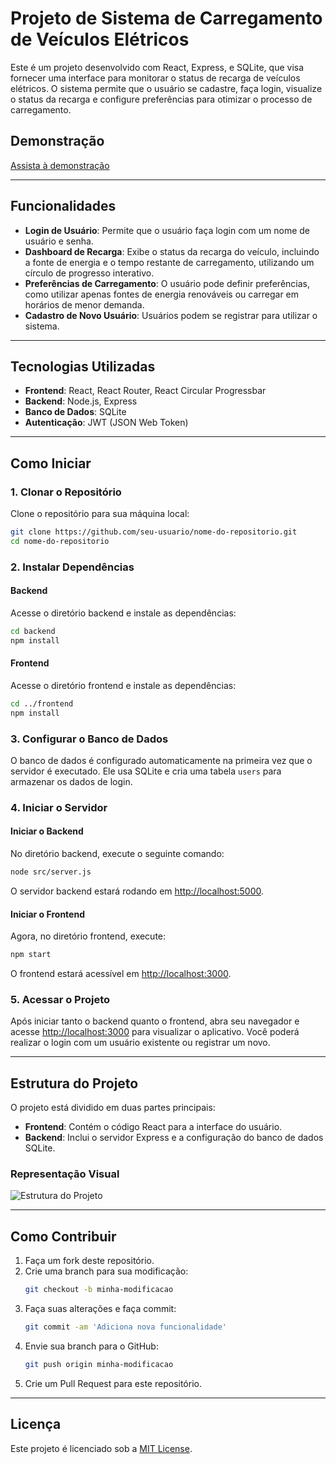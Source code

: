 # Projeto de Sistema de Carregamento de Veículos Elétricos

Este é um projeto desenvolvido com React, Express, e SQLite, que visa fornecer uma interface para monitorar o status de recarga de veículos elétricos. O sistema permite que o usuário se cadastre, faça login, visualize o status da recarga e configure preferências para otimizar o processo de carregamento.

## Demonstração
[Assista à demonstração](https://www.youtube.com/watch?v=1csUPOI4o6o)

---

## Funcionalidades

- **Login de Usuário**: Permite que o usuário faça login com um nome de usuário e senha.
- **Dashboard de Recarga**: Exibe o status da recarga do veículo, incluindo a fonte de energia e o tempo restante de carregamento, utilizando um círculo de progresso interativo.
- **Preferências de Carregamento**: O usuário pode definir preferências, como utilizar apenas fontes de energia renováveis ou carregar em horários de menor demanda.
- **Cadastro de Novo Usuário**: Usuários podem se registrar para utilizar o sistema.

---

## Tecnologias Utilizadas

- **Frontend**: React, React Router, React Circular Progressbar
- **Backend**: Node.js, Express
- **Banco de Dados**: SQLite
- **Autenticação**: JWT (JSON Web Token)

---

## Como Iniciar

### 1. Clonar o Repositório
Clone o repositório para sua máquina local:

```bash
git clone https://github.com/seu-usuario/nome-do-repositorio.git
cd nome-do-repositorio
```

### 2. Instalar Dependências

#### Backend
Acesse o diretório backend e instale as dependências:

```bash
cd backend
npm install
```

#### Frontend
Acesse o diretório frontend e instale as dependências:

```bash
cd ../frontend
npm install
```

### 3. Configurar o Banco de Dados
O banco de dados é configurado automaticamente na primeira vez que o servidor é executado. Ele usa SQLite e cria uma tabela `users` para armazenar os dados de login.

### 4. Iniciar o Servidor

#### Iniciar o Backend
No diretório backend, execute o seguinte comando:

```bash
node src/server.js
```
O servidor backend estará rodando em [http://localhost:5000](http://localhost:5000).

#### Iniciar o Frontend
Agora, no diretório frontend, execute:

```bash
npm start
```
O frontend estará acessível em [http://localhost:3000](http://localhost:3000).

### 5. Acessar o Projeto
Após iniciar tanto o backend quanto o frontend, abra seu navegador e acesse [http://localhost:3000](http://localhost:3000) para visualizar o aplicativo. Você poderá realizar o login com um usuário existente ou registrar um novo.

---

## Estrutura do Projeto

O projeto está dividido em duas partes principais:

- **Frontend**: Contém o código React para a interface do usuário.
- **Backend**: Inclui o servidor Express e a configuração do banco de dados SQLite.

### Representação Visual
![Estrutura do Projeto](https://github.com/user-attachments/assets/b57b43de-4bd0-4def-b6e9-43b2015d4b7e)

---

## Como Contribuir

1. Faça um fork deste repositório.
2. Crie uma branch para sua modificação:
   ```bash
   git checkout -b minha-modificacao
   ```
3. Faça suas alterações e faça commit:
   ```bash
   git commit -am 'Adiciona nova funcionalidade'
   ```
4. Envie sua branch para o GitHub:
   ```bash
   git push origin minha-modificacao
   ```
5. Crie um Pull Request para este repositório.

---

## Licença

Este projeto é licenciado sob a [MIT License](https://opensource.org/licenses/MIT).
